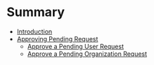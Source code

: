 # Summary

* [Introduction](README.md)
* [Approving Pending Request](ApprovingPendingRequest/Approving_Pending_Request.md)
   * [Approve a Pending User Request](ApprovingPendingRequest/approve_a_pending_user_request.md)
   * [Approve a Pending Organization Request](ApprovingPendingRequest/approve_a_pending_organization_request.md)

